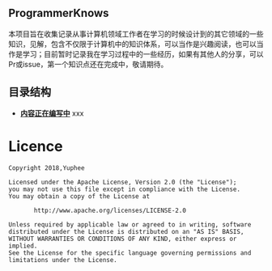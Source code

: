 ## ProgrammerKnows
   本项目旨在收集记录从事计算机领域工作者在学习的时候设计到的其它领域的一些知识，见解，包含不仅限于计算机中的知识体系，可以当作是兴趣阅读，也可以当作是学习；目前暂时记录我在学习过程中的一些经历，如果有其他人的分享，可以Pr或issue，第一个知识点还在完成中，敬请期待。

## 目录结构

* **[内容正在编写中](https://github.com/Yuphee)** 
xxx

# Licence

```
Copyright 2018,Yuphee

Licensed under the Apache License, Version 2.0 (the "License");
you may not use this file except in compliance with the License.
You may obtain a copy of the License at

       http://www.apache.org/licenses/LICENSE-2.0

Unless required by applicable law or agreed to in writing, software
distributed under the License is distributed on an "AS IS" BASIS,
WITHOUT WARRANTIES OR CONDITIONS OF ANY KIND, either express or implied.
See the License for the specific language governing permissions and
limitations under the License.
```


